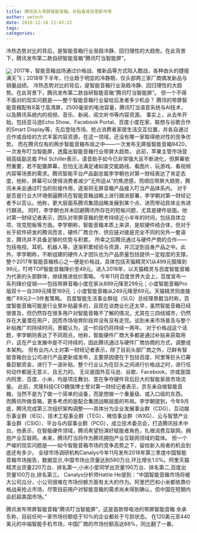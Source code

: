 ```yaml
---
title: 腾讯杀入带屏智能音箱，补贴者或将垄断市场
author: wetech
date: 2018-12-18 21:43:23
tags: 
categories: 
---
```

冷热态势对比的背后，是智能音箱行业渐趋冷静、回归理性的大趋势。在此背景下，腾讯发布第二款自研智能音箱“腾讯叮当智能屏”。
<!-- more -->
<img align="center" border="0" src="https://imgcdn.yicai.com/uppics/images/2018/12/1720005f1cd2ddad533ae356d24829d8.jpg" />
2017年，智能音箱战场通过价格战、推新品等方式陷入酣战，各种由头的捷报满天飞；2018年下半年，行业趋于明显的冷静期，仅头部两三家厂商偶发新品与销量战绩。
冷热态势对比的背后，是智能音箱行业渐趋冷静、回归理性的大趋势。在此背景下，腾讯发布第二款自研智能音箱“腾讯叮当智能屏”。
但一个不得不面对的现实问题是——整个智能音箱行业留给后发者多少机会？
腾讯的带屏智能音箱配有8英寸高清屏，2500毫安的电池容量，腾讯叮当语音系统与AI技术，以及腾讯系统内的视频、音乐、新闻、阅文听书等内容资源。
事实上，从去年开始，包括亚马逊Echo Show、Facebook Portal、百度小度在家、联想与谷歌合作的Smart Display等，先后登陆市场、抢占消费者家居生活交互位置，并各自通过合作或自给的方式丰富内容资源，在这一领域，还没有哪一家取得绝对性的竞争优势。
而在腾讯仅有的两步智能音箱布局之中——一次发布无屏版智能音箱9420，一次发布叮当智能屏，透露出智能音箱行业带屏大趋势。
此前，苹果主管市场营销高级副总裁 Phil Schiller表示，语音助手如今已非常强大且不断进化，但屏幕依然重要，若不配置屏幕，恐怕无法满足诸如查交能路线、看图片、玩游戏、看视频内容等场景的需求。腾讯智能平台产品副总裁李学朝也对第一财经表达了肯定态度，他称，屏幕可以使得消费者减少“无所适从”的焦虑感，而顺应带屏大趋势，腾讯未来会通过叮当的衔接作用，逐渐将无屏音箱产品接入叮当产品体系内。
对于是否是行业大环境倒逼腾讯在智能音箱战略上进行跟进部署，李学朝对第一财经记者予以否认。他称，更大层面系腾讯集团战略发展到某个点、进而带动具体业务进行跟进。
同时，李学朝也并未回避腾讯所存在的短板问题，尤其是硬件层面。他对第一财经记者表示，团队对带屏音箱的思考持续近小半年的时间，包括具体立项、攻克短板等方面。李学朝称，智能音箱本质上来讲，是软硬件结合体，但对于长于软件研发的腾讯而言，硬件厂商合作、供应链对接是完全不同的另外一套语言，腾讯并不具备足够的优势与积累。
所幸之后腾讯通过与硬件产商的合作——包括电视、耳机、机器人等，逐渐积累经验与资源，并沉淀到自身产品之中。此外，李学朝称，不断组建的硬件人才团队也为产品质量包括提供一定程度的支撑。
整个2017年智能音箱核心之一便是价格战，具体包括天猫精灵X1从499元狠降到99元，叮咚TOP智能音箱降价至49元。进入2018年，以天猫精灵与百度智能音箱为代表的头部群体，继续推进低价策略。
今年11月百度世界大会上，百度宣布一系列降价促销——包括带屏音箱小度在家从699元降至299元；小度智能音箱Pro版双十一自399元降至169元 ；小度智能音箱从249元降至69元。天猫精灵则直接推广89元2—3件套策略。
百度智能生活事业群组（SLG）总经理景鲲当时称，百度智能音箱可能是行业里补贴最多的，且现在谈商业化还太早，虽然智能音箱已经很普及，但仍然存在很多用户对智能音箱不了解的情况，尤其在三四线城市，仍然存在大量潜在用户，因而市场培育阶段并没有没有走完。谈到未来市场普及与整个补贴推广的持续时间，景鲲认为，这一阶段仍将持续一两年。
对于价格战这个话题，李学朝则表达了不同观点，他称，智能硬件厂商大多都是通过补贴来获取用户，这在产业发展中是不可持续的，因此腾讯通过与硬件厂商协商的方式，调整成本架构。
但有业内人士对第一财经记者表示，除了目前头部厂商之外，已鲜有智能音箱创业公司进行产品更新或发布，主要原因便在于包括百度、阿里等巨头已筹备巨额资金，进行下一波补贴，整个行业认为在巨头之间进行价格战之时，进行任何动作都是无意义、且无力的。
无论是国外亚马逊、谷歌、Facebook，亦或是国内阿里、百度、小米，均是项庄舞剑、意在争夺硬件背后巨大的智能家居市场流量。
此前，灵隆科技CEO魏强博士曾对第一财经记者表示，京东亲自做智能音箱，当然不是为了做一个简单的设备，而是想做一个重量级、或入口级的东西。
而腾讯所做音箱，更多考虑的是配合集团战略层面的布局。李学朝提到，今年9月底，腾讯完成第三次组织架构调整——具体分为企业发展事业群（CDG）、互动娱乐事业群（IEG）、技术工程事业群（TEG）、微信事业群（WXG）、云与智慧产业事业群（CSIG）、平台与内容事业群（PCG），成立技术委员会，打造腾讯技术中台。他表示，在智能硬件领域，腾讯希望扮演好赋能者角色，扎根消费互联网，拥抱产业互联网。未来，腾讯叮当将作为腾讯拥抱产业互联网领域的载体。
但一个严峻的现实问题是——如今智能音箱市场的竞争态势之下，留给新入局者的机会到底还有多少。
全球市场调研机构Canalys今年11月发布2018年第三季度中国智能音箱市场报告，数据显示,中国市场出货量达到580万台,环比增长1.0%。阿里天猫精灵出货量220万台、排名第一,小米小爱同学出货量190万台、排名第二,百度出货量100万台,排名第三。
Canalys分析师Hattie He提到：“中国智能音箱市场将被大公司瓜分，小公司很难在市场份额方面有太大的作为。阿里巴巴和小米都依靠价格战来抢占市场，尽管目前用户对智能音箱的需求尚未得到确认，但中国在短期内会赶超美国市场。”
 
 
腾讯发布带屏智能音箱“腾讯叮当智能屏”，这是首款带电池的带屏智能音箱
余承东称，目前任何一家市场份额低于10%的企业都处于亏损状态。
在120美元至440美元的中端智能手机市场，中国厂商的市场份额高达68%，同比翻了一番。
